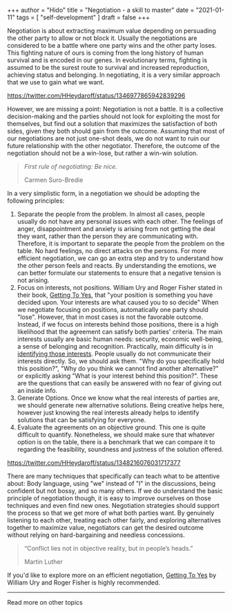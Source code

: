 +++
author = "Hido"
title = "Negotiation - a skill to master"
date = "2021-01-11"
tags = [
    "self-development"
]
draft = false
+++


Negotiation is about extracting maximum value depending on persuading the other party to allow or not block it. Usually the negotiations are considered to be a battle where one party wins and the other party loses. This fighting nature of ours is coming from the long history of human survival and is encoded in our genes. In evolutionary terms, fighting is assumed to be the surest route to survival and increased reproduction, achieving status and belonging. In negotiating, it is a very similar approach that we use to gain what we want.

https://twitter.com/HHeydaroff/status/1346977865942839296

However, we are missing a point: Negotiation is not a battle. It is a collective decision-making and the parties should not look for exploiting the most for themselves, but find out a solution that maximizes the satisfaction of both sides, given they both should gain from the outcome. Assuming that most of our negotiations are not just one-shot deals, we do not want to ruin our future relationship with the other negotiator. Therefore, the outcome of the negotiation should not be a win-lose, but rather a win-win solution.

> _First rule of negotiating: Be nice._
> 
> Carmen Suro-Bredie

In a very simplistic form, in a negotiation we should be adopting the following principles:

1. Separate the people from the problem. In almost all cases, people usually do not have any personal issues with each other. The feelings of anger, disappointment and anxiety is arising from not getting the deal they want, rather than the person they are communicating with. Therefore, it is important to separate the people from the problem on the table. No hard feelings, no direct attacks on the persons. For more efficient negotiation, we can go an extra step and try to understand how the other person feels and reacts. By understanding the emotions, we can better formulate our statements to ensure that a negative tension is not arising.
2. Focus on interests, not positions. William Ury and Roger Fisher stated in their book, [Getting To Yes](https://www.amazon.com/Getting-Yes-Negotiating-Agreement-Without/dp/0143118757/), that "your position is something you have decided upon. Your interests are what caused you to so decide" When we negotiate focusing on positions, automatically one party should "lose". However, that in most cases is not the favorable outcome. Instead, if we focus on interests behind those positions, there is a high likelihood that the agreement can satisfy both parties' criteria. The main interests usually are basic human needs: security, economic well-being, a sense of belonging and recognition. Practically, main difficulty is in [identifying those interests](https://heydaroff.info/2021/01/04/how-self-reflection-leads/). People usually do not communicate their interests directly. So, we should ask them. "Why do you specifically hold this position?", "Why do you think we cannot find another alternative?" or explicitly asking "What is your interest behind this position?". These are the questions that can easily be answered with no fear of giving out an inside info.
3. Generate Options. Once we know what the real interests of parties are, we should generate new alternative solutions. Being creative helps here, however just knowing the real interests already helps to identify solutions that can be satisfying for everyone.
4. Evaluate the agreements on an objective ground. This one is quite difficult to quantify. Nonetheless, we should make sure that whatever option is on the table, there is a benchmark that we can compare it to regarding the feasibility, soundness and justness of the solution offered.

https://twitter.com/HHeydaroff/status/1348216076031717377

There are many techniques that specifically can teach what to be attentive about: Body language, using "we" instead of "I" in the discussions, being confident but not bossy, and so many others. If we do understand the basic principle of negotiation though, it is easy to improve ourselves on those techniques and even find new ones. Negotiation strategies should support the process so that we get more of what both parties want. By genuinely listening to each other, treating each other fairly, and exploring alternatives together to maximize value, negotiators can get the desired outcome without relying on hard-bargaining and needless concessions.

> “Conflict lies not in objective reality, but in people’s heads.”
> 
> Martin Luther

If you'd like to explore more on an efficient negotiation, [Getting To Yes](https://www.amazon.com/Getting-Yes-Negotiating-Agreement-Without/dp/0143118757/) by William Ury and Roger Fisher is highly recommended.

* * *

Read more on other topics
